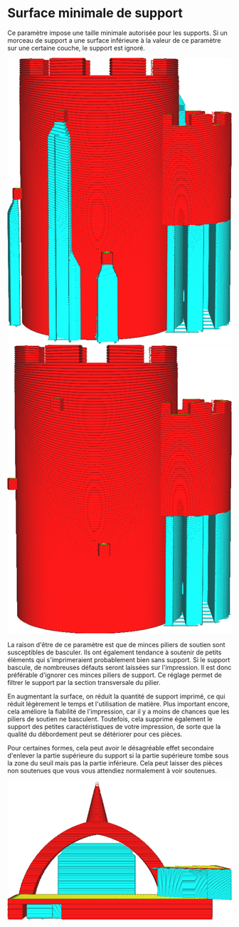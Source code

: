 Surface minimale de support
====
Ce paramètre impose une taille minimale autorisée pour les supports. Si un morceau de support a une surface inférieure à la valeur de ce paramètre sur une certaine couche, le support est ignoré.

![Pas de filtrage sur la surface (la surface minimale est 0)](../../../articles/images/minimum_support_area_0.png)
![Les petits morceaux de support sont omis](../../../articles/images/minimum_support_area_10.png)

La raison d'être de ce paramètre est que de minces piliers de soutien sont susceptibles de basculer. Ils ont également tendance à soutenir de petits éléments qui s'imprimeraient probablement bien sans support. Si le support bascule, de nombreuses défauts seront laissées sur l'impression. Il est donc préférable d'ignorer ces minces piliers de support. Ce réglage permet de filtrer le support par la section transversale du pilier.

En augmentant la surface, on réduit la quantité de support imprimé, ce qui réduit légèrement le temps et l'utilisation de matière. Plus important encore, cela améliore la fiabilité de l'impression, car il y a moins de chances que les piliers de soutien ne basculent. Toutefois, cela supprime également le support des petites caractéristiques de votre impression, de sorte que la qualité du débordement peut se détériorer pour ces pièces.

Pour certaines formes, cela peut avoir le désagréable effet secondaire d'enlever la partie supérieure du support si la partie supérieure tombe sous la zone du seuil mais pas la partie inférieure. Cela peut laisser des pièces non soutenues que vous vous attendiez normalement à voir soutenues.

![La pointe de l'arc n'est pas supportée parce que la zone sur ces couches est trop petite](../../../articles/images/minimum_support_area_problem.png)  
